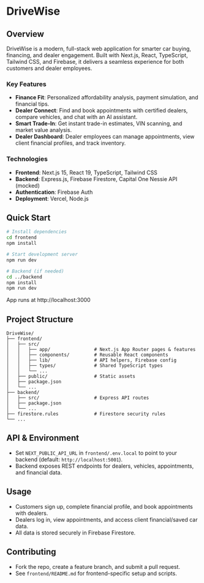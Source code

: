 
# DriveWise

## Overview
DriveWise is a modern, full-stack web application for smarter car buying, financing, and dealer engagement. Built with Next.js, React, TypeScript, Tailwind CSS, and Firebase, it delivers a seamless experience for both customers and dealer employees.

### Key Features
- **Finance Fit**: Personalized affordability analysis, payment simulation, and financial tips.
- **Dealer Connect**: Find and book appointments with certified dealers, compare vehicles, and chat with an AI assistant.
- **Smart Trade-In**: Get instant trade-in estimates, VIN scanning, and market value analysis.
- **Dealer Dashboard**: Dealer employees can manage appointments, view client financial profiles, and track inventory.

### Technologies
- **Frontend**: Next.js 15, React 19, TypeScript, Tailwind CSS
- **Backend**: Express.js, Firebase Firestore, Capital One Nessie API (mocked)
- **Authentication**: Firebase Auth
- **Deployment**: Vercel, Node.js

## Quick Start

```bash
# Install dependencies
cd frontend
npm install

# Start development server
npm run dev

# Backend (if needed)
cd ../backend
npm install
npm run dev
```

App runs at http://localhost:3000

## Project Structure

```
DriveWise/
├── frontend/
│   ├── src/
│   │   ├── app/                # Next.js App Router pages & features
│   │   ├── components/         # Reusable React components
│   │   ├── lib/                # API helpers, Firebase config
│   │   ├── types/              # Shared TypeScript types
│   │   └── ...
│   ├── public/                 # Static assets
│   ├── package.json
│   └── ...
├── backend/
│   ├── src/                    # Express API routes
│   ├── package.json
│   └── ...
├── firestore.rules             # Firestore security rules
└── ...
```

## API & Environment
- Set `NEXT_PUBLIC_API_URL` in `frontend/.env.local` to point to your backend (default: `http://localhost:5001`).
- Backend exposes REST endpoints for dealers, vehicles, appointments, and financial data.

## Usage
- Customers sign up, complete financial profile, and book appointments with dealers.
- Dealers log in, view appointments, and access client financial/saved car data.
- All data is stored securely in Firebase Firestore.

## Contributing
- Fork the repo, create a feature branch, and submit a pull request.
- See `frontend/README.md` for frontend-specific setup and scripts.


